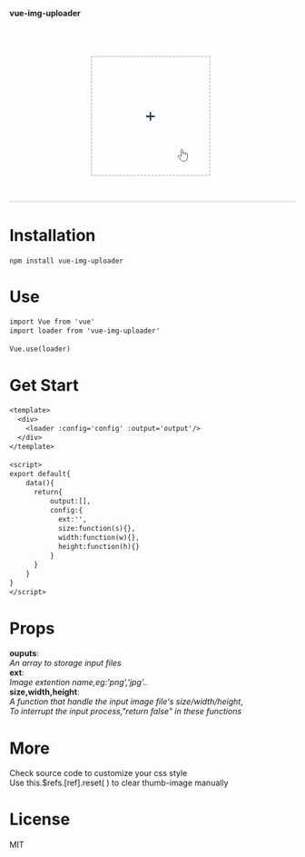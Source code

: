 **vue-img-uploader**

![picture](./pic/pic.gif)

# Installation
```
npm install vue-img-uploader 
```
# Use
```
import Vue from 'vue'
import loader from 'vue-img-uploader'

Vue.use(loader)
```
# Get Start
```
<template>
  <div>
    <loader :config='config' :output='output'/>
  </div>
</template>

<script>
export default{
    data(){
      return{
          output:[],
          config:{
            ext:'',
            size:function(s){},
            width:function(w){},
            height:function(h){}
          }
      }
    }
}
</script>
```

# Props
**ouputs**:<br/>*An array to storage input files*  
**ext**:<br/>*Image extention name,eg:'png','jpg'..*  
**size,width,height**:<br/>*A function that handle the input image file's size/width/height*,<br/>
*To interrupt the input process,"return false" in these functions*

# More
Check source code to customize your css style  
Use this.$refs.[ref].reset( ) to clear thumb-image manually

# License
MIT